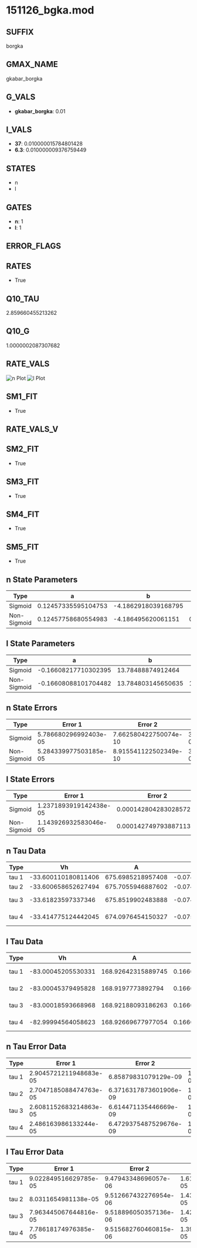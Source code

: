 # 151126_bgka.mod

## SUFFIX

borgka

## GMAX_NAME

gkabar_borgka

## G_VALS

- **gkabar_borgka**: 0.01

## I_VALS

- **37**: 0.010000015784801428
- **6.3**: 0.010000009376759449

## STATES

- n
- l

## GATES

- **n**: 1
- **l**: 1

## ERROR_FLAGS


## RATES

- True

## Q10_TAU

2.859660455213262

## Q10_G

1.0000002087307682

## RATE_VALS

![n Plot](/Users/pbozelos/Dropbox/icg-Chai-Panos/supermodels/output_markdown_files/K/151126_bgka.mod/images/n.png)
![l Plot](/Users/pbozelos/Dropbox/icg-Chai-Panos/supermodels/output_markdown_files/K/151126_bgka.mod/images/l.png)

## SM1_FIT

- True

## RATE_VALS_V

## SM2_FIT

- True

## SM3_FIT

- True

## SM4_FIT

- True

## SM5_FIT

- True

## n State Parameters

| Type | a | b | c | d |
| --- | --- | --- | --- | --- |
| Sigmoid | 0.12457335595104753 | -4.1862918039168795 |
| Non-Sigmoid | 0.12457758680554983 | -4.186495620061151 | 0.9999847298122699 | -2.7037147543501075e-06 |

## l State Parameters

| Type | a | b | c | d |
| --- | --- | --- | --- | --- |
| Sigmoid | -0.16608217710302395 | 13.78488874912464 |
| Non-Sigmoid | -0.16608088101704482 | 13.784803145650635 | 1.0000064964135993 | 4.822856072939763e-07 |

## n State Errors

| Type | Error 1 | Error 2 | Error 3 |
| --- | --- | --- | --- |
| Sigmoid | 5.786680296992403e-05 | 7.662580422750074e-10 | 3.551885991620839e-05 |
| Non-Sigmoid | 5.284339977503185e-05 | 8.915541122502349e-10 | 3.24354762622895e-05 |

## l State Errors

| Type | Error 1 | Error 2 | Error 3 |
| --- | --- | --- | --- |
| Sigmoid | 1.2371893919142438e-05 | 0.00014280428302857221 | 1.1686695237127132e-05 |
| Non-Sigmoid | 1.143926932583046e-05 | 0.00014274979388711386 | 1.0805722650074576e-05 |

## n Tau Data

| Type | Vh | A | b1 | b2 | c1 | c2 | d1 | d2 | e1 | e2 |
| --- | --- | --- | --- | --- | --- | --- | --- | --- | --- | --- |
| tau 1 | -33.600110180811406 | 675.6985218957408 | -0.07473368434355351 | -0.04982308709350394 |
| tau 2 | -33.600658652627494 | 675.7055946887602 | -0.074734291614543 | 6.200753706794014e-08 | -0.04982692064480761 | -7.86427916253516e-08 |
| tau 3 | -33.61823597337346 | 675.8519902483888 | -0.0746620767096853 | -1.7163923430721495e-06 | 1.548550202668703e-08 | -0.049890198018181696 | -1.393732497659577e-06 | -9.445866713852019e-09 |
| tau 4 | -33.414775124442045 | 674.0976454150327 | -0.0754480072259066 | 1.862358547374519e-05 | -2.3656397941335576e-07 | 1.2063994107288335e-09 | -0.04909907170810585 | 1.8824682773927726e-05 | 2.383816873503859e-07 | 1.1993342548912132e-09 |

## l Tau Data

| Type | Vh | A | b1 | b2 | c1 | c2 | d1 | d2 | e1 | e2 |
| --- | --- | --- | --- | --- | --- | --- | --- | --- | --- | --- |
| tau 1 | -83.00045205530331 | 168.92642315889745 | 0.1660799433623124 | -1.6259956687542917e-07 |
| tau 2 | -83.00045379495828 | 168.9197773892794 | 0.16608353796152792 | 2.130188759961871e-06 | -1.0073432628759247e-06 | 3.8816989324915465e-09 |
| tau 3 | -83.00018593668968 | 168.92188093186263 | 0.1660864221308779 | 2.2118529011153897e-06 | -4.321838737248301e-08 | -7.53116407145864e-07 | 2.603150854713412e-09 | 1.0471520774537711e-12 |
| tau 4 | -82.99994564058623 | 168.92669677977054 | 0.16608785427953554 | 1.3221042800619887e-06 | -6.540853440131785e-08 | 3.404859346066824e-09 | 1.4917085870739449e-06 | -4.3426561657757014e-08 | 3.490746684276717e-10 | -8.73520280412567e-13 |

## n Tau Error Data

| Type | Error 1 | Error 2 | Error 3 |
| --- | --- | --- | --- |
| tau 1 | 2.9045721211948683e-05 | 6.85879831079129e-09 | 1.7750140147210803e-05 |
| tau 2 | 2.7047185088474763e-05 | 6.3716317873601906e-09 | 1.6528814086065105e-05 |
| tau 3 | 2.6081152683214863e-05 | 6.614471135446669e-09 | 1.5938461708343577e-05 |
| tau 4 | 2.486163986133244e-05 | 6.4729375487529676e-09 | 1.5193204830685857e-05 |

## l Tau Error Data

| Type | Error 1 | Error 2 | Error 3 |
| --- | --- | --- | --- |
| tau 1 | 9.022849516629785e-05 | 9.47943348696057e-06 | 1.615632433231396e-05 |
| tau 2 | 8.0311654981138e-05 | 9.512667432276954e-06 | 1.4380613831015344e-05 |
| tau 3 | 7.963445067644816e-05 | 9.518896050357136e-06 | 1.4259353553254502e-05 |
| tau 4 | 7.78618174976385e-05 | 9.515682760460815e-06 | 1.3941945660035346e-05 |

